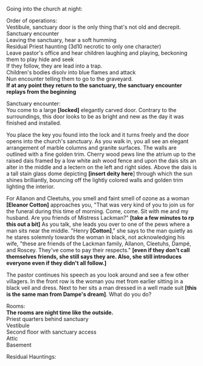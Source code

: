 Going into the church at night:
 
Order of operations:  
Vestibule, sanctuary door is the only thing that's not old and decrepit.  
Sanctuary encounter  
Leaving the sanctuary, hear a soft humming  
Residual Priest haunting (3d10 necrotic to only one character)  
Leave pastor's office and hear children laughing and playing, beckoning them to play hide and seek  
If they follow, they are lead into a trap.  
Children's bodies disolv into blue flames and attack  
Nun encounter telling them to go to the graveyard.  
**If at any point they return to the sanctuary, the sanctuary encounter replays from the beginning**
 
Sanctuary encounter:  
You come to a large **[locked]** elegantly carved door. Contrary to the surroundings, this door looks to be as bright and new as the day it was finished and installed.
 
You place the key you found into the lock and it turns freely and the door opens into the church's sanctuary. As you walk in, you all see an elegant arrangement of marble columns and granite surfaces. The walls are outlined with a fine golden trim. Cherry wood pews line the atrium up to the raised dais framed by a low white ash wood fence and upon the dais sits an alter in the middle and a lectern on the left and right sides. Above the dais is a tall stain glass dome depicting **[insert deity here**] through which the sun shines brilliantly, bouncing off the lightly colored walls and golden trim lighting the interior.
 
For Allanon and Cleetuhs, you smell and faint smell of ozone as a woman **[Eleanor Cotton]** approaches you, "That was very kind of you to join us for the funeral during this time of morning. Come, come. Sit with me and my husband. Are you friends of Mistress Lackman?" **[take a few minutes to rp this out a bit]** As you talk, she leads you over to one of the pews where a man sits near the middle. "Henry **[Cotton]**," she says to the man quietly as he stares solemnly towards the woman in black, not acknowledging his wife, "these are friends of the Lackman family, Allanon, Cleetuhs, Dampé, and Roscey. They've come to pay their respects." **[even if they don't call themselves friends, she still says they are. Also, she still introduces everyone even if they didn't all follow.]**
 
The pastor continues his speech as you look around and see a few other villagers. In the front row is the woman you met from earlier sitting in a black veil and dress. Next to her sits a man dressed in a well made suit **[this is the same man from Dampe's dream]**. What do you do?
 
Rooms:  
**The rooms are night time like the outside.**  
Priest quarters behind sanctuary  
Vestibule  
Second floor with sanctuary access  
Attic  
Basement
 
Residual Hauntings: